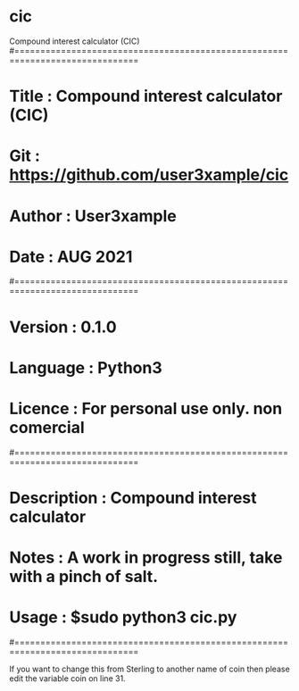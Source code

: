 # cic
Compound interest calculator (CIC)
#==============================================================================
# Title          : Compound interest calculator (CIC)
# Git            : https://github.com/user3xample/cic
# Author         : User3xample
#
# Date           : AUG 2021
#==============================================================================
# Version        : 0.1.0
# Language       : Python3
# Licence        : For personal use only. non comercial
#==============================================================================
# Description    : Compound interest calculator
# Notes          : A work in progress still, take with a pinch of salt.
#                
# Usage          : $sudo python3 cic.py
#==============================================================================

If you want to change this from Sterling to another name of coin then please edit the variable coin on line 31.
